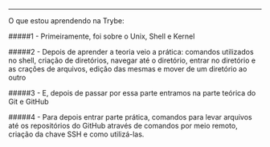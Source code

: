 ------------------------------------------
O que estou aprendendo na Trybe:

#####1 - Primeiramente, foi sobre o Unix, Shell e Kernel

#####2 - Depois de aprender a teoria veio a prática: comandos utilizados no shell, criação de diretórios, navegar até o diretório, entrar no diretório e as crações de arquivos, edição das mesmas e mover de um diretório ao outro

#####3 - E, depois de passar por essa parte entramos na parte teórica do Git e GitHub

#####4 - Para depois entrar parte prática, comandos para levar arquivos até os repositórios do GitHub através de comandos por meio remoto, criação da chave SSH e como utilizá-las. 
